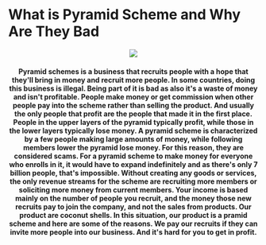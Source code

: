 <!DOCTYPE html>
<html>
<head>

<h1 class="wc">What is Pyramid Scheme and Why Are They Bad</h1>
<p class="wc">
<center><img style="-webkit-user-select: none;margin: auto;" src="https://perfectionhangover.com/wp-content/uploads/Network-Marketing-MLM-Pyramid-Scheme-How-it-Works.png"><center>
<div class="lna">
<h4/><p>Pyramid schemes is a business that recruits people with a hope that they'll bring in money and recruit more people. In some countries, doing this business is illegal. Being part of it is bad as also it's a waste of money and isn't profitable. People make money or get commission when other people pay into the scheme rather than selling the product. And usually the only people that profit are the people that made it in the first place. People in the upper layers of the pyramid typically profit, while those in the lower layers typically lose money. A pyramid scheme is characterized by a few people making large amounts of money, while following members lower the pyramid lose money. For this reason, they are considered scams. For a pyramid scheme to make money for everyone who enrolls in it, it would have to expand indefinitely and as there's only 7 billion people, that's impossible. Without creating any goods or services, the only revenue streams for the scheme are recruiting more members or soliciting more money from current members. Your income is based mainly on the number of people you recruit, and the money those new recruits pay to join the company, and not the sales from products. Our product are coconut shells. In this situation, our product is a pramid scheme and here are some of the reasons. We pay our recruits if they can invite more people into our business. And it's hard for you to get in profit.<p><h4/>